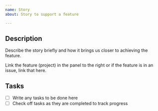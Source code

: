 ```yaml
---
name: Story
about: Story to support a feature

---
```


## Description
Describe the story briefly and how it brings us closer to achieving the feature.

Link the feature (project) in the panel to the right or if the feature is in an issue, link that here.

## Tasks

- [ ] Write any tasks to be done here
- [ ] Check off tasks as they are completed to track progress
